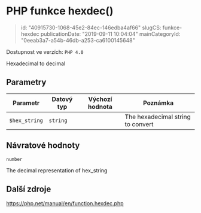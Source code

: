 PHP funkce hexdec()
================================

> id: "40915730-1068-45e2-84ec-146edba4af66"
> slugCS: funkce-hexdec
> publicationDate: "2019-09-11 10:04:04"
> mainCategoryId: "0eeab3a7-a54b-46db-a253-ca6100145648"

Dostupnost ve verzích: `PHP 4.0`

Hexadecimal to decimal


Parametry
--------------

| Parametr | Datový typ | Výchozí hodnota | Poznámka |
|-----|-----|-----|-----|
| `$hex_string` | `string` |  | The hexadecimal string to convert |


Návratové hodnoty
----------------

`number`

The decimal representation of hex_string

Další zdroje
------------

https://php.net/manual/en/function.hexdec.php
